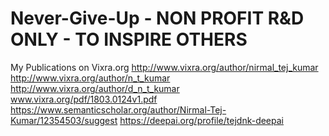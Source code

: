 # Never-Give-Up - NON PROFIT R&D ONLY - TO INSPIRE OTHERS
My Publications on Vixra.org
http://www.vixra.org/author/nirmal_tej_kumar
http://www.vixra.org/author/n_t_kumar
http://www.vixra.org/author/d_n_t_kumar
www.vixra.org/pdf/1803.0124v1.pdf 
https://www.semanticscholar.org/author/Nirmal-Tej-Kumar/12354503/suggest
https://deepai.org/profile/tejdnk-deepai 
